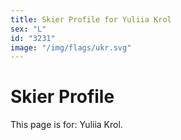 ```yaml
---
title: Skier Profile for Yuliia Krol
sex: "L"
id: "3231"
image: "/img/flags/ukr.svg" 
---
```


# Skier Profile

This page is for: Yuliia Krol.
    